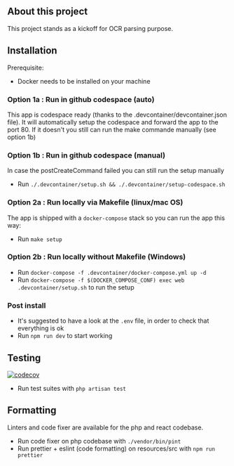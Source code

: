 ## About this project

This project stands as a kickoff for OCR parsing purpose.

## Installation

Prerequisite: 
- Docker needs to be installed on your machine

### Option 1a : Run in github codespace (auto)

This app is codespace ready (thanks to the .devcontainer/devcontainer.json file). It will automatically setup the codespace and forward the app to the port 80. If it doesn't you still can run the make commande manually (see option 1b)

### Option 1b : Run in github codespace (manual)

In case the postCreateCommand failed you can still run the setup manually
- Run `./.devcontainer/setup.sh && ./.devcontainer/setup-codespace.sh`

### Option 2a : Run locally via Makefile (linux/mac OS)

The app is shipped with a `docker-compose` stack so you can run the app this way:

- Run `make setup`

### Option 2b : Run locally without Makefile (Windows)

- Run `docker-compose -f .devcontainer/docker-compose.yml up -d` 
- Run `docker-compose -f $(DOCKER_COMPOSE_CONF) exec web .devcontainer/setup.sh` to run the setup

### Post install

- It's suggested to have a look at the `.env` file, in order to check that everything is ok
- Run `npm run dev` to start working

## Testing

[![codecov](https://codecov.io/gh/stephdotnet/ocr-receipt/branch/main/graph/badge.svg?token=BQZ9TWVEH8)](https://codecov.io/gh/stephdotnet/ocr-receipt)

- Run test suites with `php artisan test`

## Formatting

Linters and code fixer are available for the php and react codebase.

- Run code fixer on php codebase with `./vendor/bin/pint`
- Run prettier + eslint (code formatting) on resources/src with `npm run prettier`
